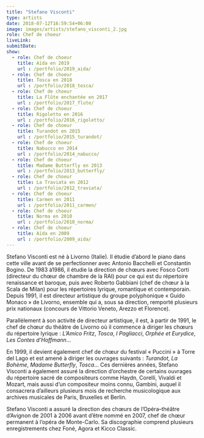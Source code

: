 ```yaml
---
title: "Stefano Visconti"
type: artists
date: 2018-07-12T16:59:54+06:00
image: images/artists/stefano_visconti_2.jpg
role: Chef de choeur
liveLink: 
submitDate: 
show:
  - role: Chef de choeur
    title: Aïda en 2019
    url : /portfolio/2019_aida/
  - role: Chef de choeur
    title: Tosca en 2018
    url : /portfolio/2018_tosca/
  - role: Chef de choeur
    title: La Flûte enchantée en 2017
    url : /portfolio/2017_flute/
  - role: Chef de choeur
    title: Rigoletto en 2016
    url : /portfolio/2016_rigoletto/
  - role: Chef de choeur
    title: Turandot en 2015
    url : /portfolio/2015_turandot/
  - role: Chef de choeur
    title: Nabucco en 2014
    url : /portfolio/2014_nabucco/
  - role: Chef de choeur
    title: Madame Butterfly en 2013
    url : /portfolio/2013_butterfly/
  - role: Chef de choeur
    title: La Traviata en 2012
    url : /portfolio/2012_traviata/
  - role: Chef de choeur
    title: Carmen en 2011
    url : /portfolio/2011_carmen/
  - role: Chef de choeur
    title: Norma en 2010
    url : /portfolio/2010_norma/
  - role: Chef de choeur
    title: Aïda en 2009
    url : /portfolio/2009_aida/
---
```


Stefano Visconti est né à Livorno (Italie). Il étudie d’abord le piano dans cette ville avant de se perfectionner 
avec Antonio Bacchelli et Constantin Bogino. De 1983 à1986, il étudie la direction de chœurs avec Fosco Corti 
(directeur du chœur de chambre de la RAI) pour ce qui est du répertoire renaissance et baroque, puis avec Roberto Gabbiani 
(chef de chœur à la Scala de Milan) pour les répertoires lyrique, romantique et contemporain. 
Depuis 1991, il est directeur artistique du groupe polyphonique « Guido Monaco » de Livorno, ensemble qui a, sous sa direction, 
remporté plusieurs prix nationaux (concours de Vittorio Veneto, Arezzo et Florence).

Parallèlement à son activité de directeur artistique, il est, à partir de 1991, le chef de chœur du théâtre de Livorno 
où il commence à diriger les chœurs du répertoire lyrique : *L’Amico Fritz*, *Tosca*, *I Pagliacci*, *Orphée et Eurydice*, 
*Les Contes d’Hoffmann*...

En 1999, il devient également chef de chœur du festival « Puccini » à Torre del Lago et est amené à diriger les ouvrages 
suivants : *Turandot*, *La Bohème*, *Madame Butterfly*, *Tosca*... Ces dernières années, Stefano Visconti a également assuré 
la direction d’orchestre de certains ouvrages du répertoire sacré de compositeurs comme Haydn, Corelli, Vivaldi et Mozart, 
mais aussi d’un compositeur moins connu, Gambini, auquel il consacrera d’ailleurs plusieurs mois de recherche musicologique 
aux archives musicales de Paris, Bruxelles et Berlin. 

Stefano Visconti a assuré la direction des chœurs de l’Opéra–théâtre d’Avignon de 2001 à 2006 avant d’être nommé en 2007, 
chef de chœur permanent à l’opéra de Monte-Carlo. 
Sa discographie comprend plusieurs enregistrements chez Foné, Agora et Kicco Classic.
